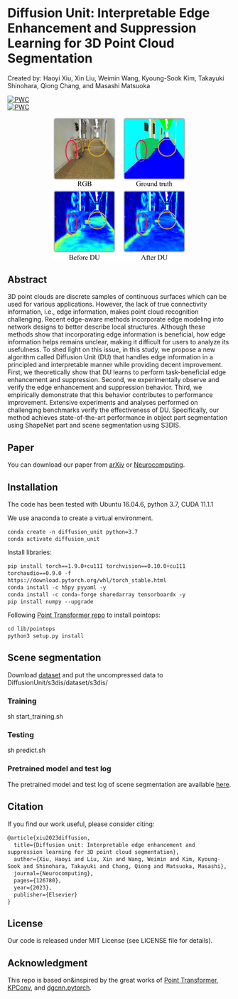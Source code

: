 # Diffusion Unit: Interpretable Edge Enhancement and Suppression Learning for 3D Point Cloud Segmentation
Created by: Haoyi Xiu, Xin Liu, Weimin Wang, Kyoung-Sook Kim, Takayuki Shinohara, Qiong Chang, and Masashi Matsuoka

[![PWC](https://img.shields.io/endpoint.svg?url=https://paperswithcode.com/badge/interpretable-edge-enhancement-and/3d-part-segmentation-on-shapenet-part)](https://paperswithcode.com/sota/3d-part-segmentation-on-shapenet-part?p=interpretable-edge-enhancement-and)  
[![PWC](https://img.shields.io/endpoint.svg?url=https://paperswithcode.com/badge/interpretable-edge-enhancement-and/semantic-segmentation-on-s3dis-area5)](https://paperswithcode.com/sota/semantic-segmentation-on-s3dis-area5?p=interpretable-edge-enhancement-and)

<!-- ![concept](figures/concept.jpeg) -->
<p align='center'>
<img src="figures/concept.jpeg" alt="concept" width="300"/>

## Abstract
3D point clouds are discrete samples of continuous surfaces which can be used for various applications. However, the lack of true connectivity information, i.e., edge information, makes point cloud recognition challenging. Recent edge-aware methods incorporate edge modeling into network designs to better describe local structures. Although these methods show that incorporating edge information is beneficial, how edge information helps remains unclear, making it difficult for users to analyze its usefulness. To shed light on this issue, in this study, we propose a new algorithm called Diffusion Unit (DU) that handles edge information in a principled and interpretable manner while providing decent improvement. First, we theoretically show that DU learns to perform task-beneficial edge enhancement and suppression. Second, we experimentally observe and verify the edge enhancement and suppression behavior. Third, we empirically demonstrate that this behavior contributes to performance improvement. Extensive experiments and analyses performed on challenging benchmarks verify the effectiveness of DU. Specifically, our method achieves state-of-the-art performance in object part segmentation using ShapeNet part and scene segmentation using S3DIS. 

## Paper
You can download our paper from [arXiv](https://arxiv.org/abs/2209.09483) or [Neurocomputing](https://www.sciencedirect.com/science/article/pii/S0925231223009037). 

## Installation
The code has been tested with Ubuntu 16.04.6, python 3.7, CUDA 11.1.1

We use anaconda to create a virtual environment. 
```
conda create -n diffusion_unit python=3.7
conda activate diffusion_unit
```

Install libraries:
```
pip install torch==1.9.0+cu111 torchvision==0.10.0+cu111 torchaudio==0.9.0 -f https://download.pytorch.org/whl/torch_stable.html
conda install -c h5py pyyaml -y
conda install -c conda-forge sharedarray tensorboardx -y
pip install numpy --upgrade
```

Following [Point Transformer repo](https://github.com/POSTECH-CVLab/point-transformer) to install pointops: 

```
cd lib/pointops
python3 setup.py install
```
## Scene segmentation
Download [dataset](https://drive.google.com/uc?export=download&id=1KUxWagmEWnvMhEb4FRwq2Mj0aa3U3xUf) and put the uncompressed data to DiffusionUnit/s3dis/dataset/s3dis/

### Training
sh start_training.sh

### Testing
sh predict.sh

### Pretrained model and test log
The pretrained model and test log of scene segmentation are available [here](https://staff.aist.go.jp/xin.liu/files/DU/s3dis.zip). 

## Citation
If you find our work useful, please consider citing:
```
@article{xiu2023diffusion,
  title={Diffusion unit: Interpretable edge enhancement and suppression learning for 3D point cloud segmentation},
  author={Xiu, Haoyi and Liu, Xin and Wang, Weimin and Kim, Kyoung-Sook and Shinohara, Takayuki and Chang, Qiong and Matsuoka, Masashi},
  journal={Neurocomputing},
  pages={126780},
  year={2023},
  publisher={Elsevier}
}
```
## License
Our code is released under MIT License (see LICENSE file for details).

## Acknowledgment
This repo is based on&inspired by the great works of [Point Transformer](https://github.com/POSTECH-CVLab/point-transformer), [KPConv](https://github.com/POSTECH-CVLab/point-transformer), and [dgcnn.pytorch](https://github.com/antao97/dgcnn.pytorch).
